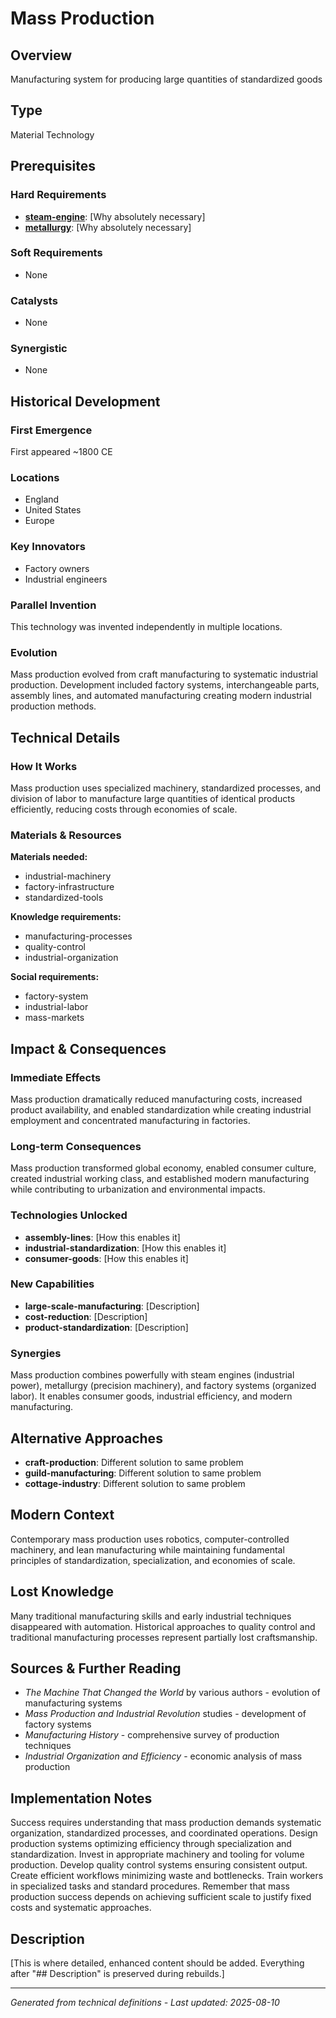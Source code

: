 # Mass Production

## Overview
Manufacturing system for producing large quantities of standardized goods

## Type
Material Technology

## Prerequisites

### Hard Requirements
- **[steam-engine](../steam-engine/README.md)**: [Why absolutely necessary]
- **[metallurgy](../metallurgy/README.md)**: [Why absolutely necessary]

### Soft Requirements
- None

### Catalysts
- None

### Synergistic
- None

## Historical Development

### First Emergence
First appeared ~1800 CE

### Locations
- England
- United States
- Europe

### Key Innovators
- Factory owners
- Industrial engineers

### Parallel Invention
This technology was invented independently in multiple locations.

### Evolution
Mass production evolved from craft manufacturing to systematic industrial production. Development included factory systems, interchangeable parts, assembly lines, and automated manufacturing creating modern industrial production methods.

## Technical Details

### How It Works
Mass production uses specialized machinery, standardized processes, and division of labor to manufacture large quantities of identical products efficiently, reducing costs through economies of scale.

### Materials & Resources
**Materials needed:**
- industrial-machinery
- factory-infrastructure
- standardized-tools


**Knowledge requirements:**
- manufacturing-processes
- quality-control
- industrial-organization


**Social requirements:**
- factory-system
- industrial-labor
- mass-markets

## Impact & Consequences

### Immediate Effects
Mass production dramatically reduced manufacturing costs, increased product availability, and enabled standardization while creating industrial employment and concentrated manufacturing in factories.

### Long-term Consequences
Mass production transformed global economy, enabled consumer culture, created industrial working class, and established modern manufacturing while contributing to urbanization and environmental impacts.

### Technologies Unlocked
- **assembly-lines**: [How this enables it]
- **industrial-standardization**: [How this enables it]
- **consumer-goods**: [How this enables it]

### New Capabilities
- **large-scale-manufacturing**: [Description]
- **cost-reduction**: [Description]
- **product-standardization**: [Description]

### Synergies
Mass production combines powerfully with steam engines (industrial power), metallurgy (precision machinery), and factory systems (organized labor). It enables consumer goods, industrial efficiency, and modern manufacturing.

## Alternative Approaches
- **craft-production**: Different solution to same problem
- **guild-manufacturing**: Different solution to same problem
- **cottage-industry**: Different solution to same problem

## Modern Context
Contemporary mass production uses robotics, computer-controlled machinery, and lean manufacturing while maintaining fundamental principles of standardization, specialization, and economies of scale.

## Lost Knowledge
Many traditional manufacturing skills and early industrial techniques disappeared with automation. Historical approaches to quality control and traditional manufacturing processes represent partially lost craftsmanship.

## Sources & Further Reading
- *The Machine That Changed the World* by various authors - evolution of manufacturing systems
- *Mass Production and Industrial Revolution* studies - development of factory systems
- *Manufacturing History* - comprehensive survey of production techniques
- *Industrial Organization and Efficiency* - economic analysis of mass production

## Implementation Notes
Success requires understanding that mass production demands systematic organization, standardized processes, and coordinated operations. Design production systems optimizing efficiency through specialization and standardization. Invest in appropriate machinery and tooling for volume production. Develop quality control systems ensuring consistent output. Create efficient workflows minimizing waste and bottlenecks. Train workers in specialized tasks and standard procedures. Remember that mass production success depends on achieving sufficient scale to justify fixed costs and systematic approaches.

## Description







[This is where detailed, enhanced content should be added. Everything after "## Description" is preserved during rebuilds.]

---
*Generated from technical definitions - Last updated: 2025-08-10*
